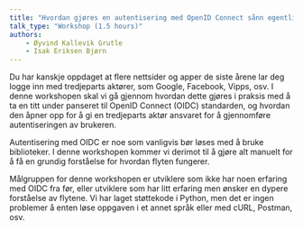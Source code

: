 ```yaml
---
title: "Hvordan gjøres en autentisering med OpenID Connect sånn egentlig"
talk_type: "Workshop (1.5 hours)"
authors:
    - Øyvind Kallevik Grutle
    - Isak Eriksen Bjørn
---
```

Du har kanskje oppdaget at flere nettsider og apper de siste årene lar deg logge inn med tredjeparts aktører, som Google, Facebook, Vipps, osv. I denne workshopen skal vi gå gjennom hvordan dette gjøres i praksis med å ta en titt under panseret til OpenID Connect (OIDC) standarden, og hvordan den åpner opp for å gi en tredjeparts aktør ansvaret for å gjennomføre autentiseringen av brukeren.

Autentisering med OIDC er noe som vanligvis bør løses med å bruke biblioteker. I denne workshopen kommer vi derimot til å gjøre alt manuelt for å få en grundig forståelse for hvordan flyten fungerer.

Målgruppen for denne workshopen er utviklere som ikke har noen erfaring med OIDC fra før, eller utviklere som har litt erfaring men ønsker en dypere forståelse av flytene. 
Vi har laget støttekode i Python, men det er ingen problemer å enten løse oppgaven i et annet språk eller med cURL, Postman, osv.
